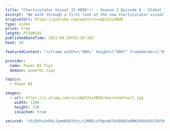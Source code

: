 ```yaml
---
title: "Charticulator Visual IS HERE!!! - Season 1 Episode 8 - Global Trade Chart"
excerpt: "We walk through a first look at the new Charticulator visual from Microsoft Power BI team.    This video we are exploring the Microsoft Tutorial for Global Trade https://charticulator.com/gallery/global_trade_of_natural_resources.html  Official blog post about the visual: https://powerbi.microsoft.com/en-us/blog/announcing-the-new-charticulator-visual-public-preview/"
originalUrl: https://youtube.com/watch?v=nApS3zzXBU0
type: video
price: Free
length: PT20M18S
publishedDateTime: 2021-04-24T02:20:34Z
heat: 50

featuredContent: "<iframe width=\"800\" height=\"500\" frameborder=\"0\" src=\"https://www.youtube.com/embed/nApS3zzXBU0\" allow=\"accelerometer; autoplay; encrypted-media; gyroscope; picture-in-picture\" allowfullscreen></iframe>"

provider:
  name: Power BI Tips
  domain: powerbi.tips

topics:
  - Power BI

images:
  - url: https://i.ytimg.com/vi/nApS3zzXBU0/maxresdefault.jpg
    width: 1280
    height: 720
    isCached: true

secured: "rOj8Vhv4nP6cJymmKQGYUtz/sJM8Ecof0pv6KfbV80DYedMm2H3UoGhCGhFduTOBarqq1uwBCo47en2sj4eo5Z/SH7wIkTa1v95j2p0WR0EEe6Lcj9OOP18DSMUkUpvkMoAw5tjB4KvqSyBp6py/PFuQpj9b9lQLFWntZ9pmUOrI4psNZhNPrB3KAvvTR4GJIzD7VQzkgr4LMc02b8NHcrHo9ipsePnvF6luoxsBThWl4PhjCCX9GXFXcvk9nufq+yAciI0q9SKvWVF6Ts9rVxSS0N2uPGGZ1/T85dU1VqqHZqJeXL9x6dRTYWHXV4E3rJVNCbkaX3kbrFzl65kZLrNitswyYpUFuxprzEbAU1iloGJQCTb9y2PMQPlMPokMfsRJtYh+9mLOJOZnyssHFR4RGiKK/q0GHSCAJYMMv8o=;aLQdpzuSBsQMEZNfZqGAbw=="
---
```


